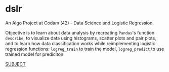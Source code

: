 # dslr
An Algo Project at Codam (42) - Data Science and Logistic Regression.

Objective is to learn about data analysis by recreating `Pandas`'s function `describe`, to visualize data using histograms, scatter plots and pair plots, and to learn how data classification works while reimplementing logistic regression functions: `logreg_train` to train the model, `logreg_predict` to use trained model for prediciton.

[SUBJECT](/SUBJECT.en.pdf)